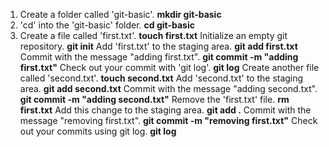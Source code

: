 1. Create a folder called 'git-basic'. **mkdir git-basic**
2. 'cd' into the 'git-basic' folder. **cd git-basic**
3. Create a file called 'first.txt'. **touch first.txt**
Initialize an empty git repository. **git init**
Add 'first.txt' to the staging area. **git add first.txt**
Commit with the message "adding first.txt". **git commit -m "adding first.txt"**
Check out your commit with 'git log'. **git log**
Create another file called 'second.txt'. **touch second.txt**
Add 'second.txt' to the staging area. **git add second.txt**
Commit with the message "adding second.txt". **git commit -m "adding second.txt"**
Remove the 'first.txt' file. **rm first.txt**
Add this change to the staging area. **git add .**
Commit with the message "removing first.txt". **git commit -m "removing first.txt"**
Check out your commits using git log. **git log**
